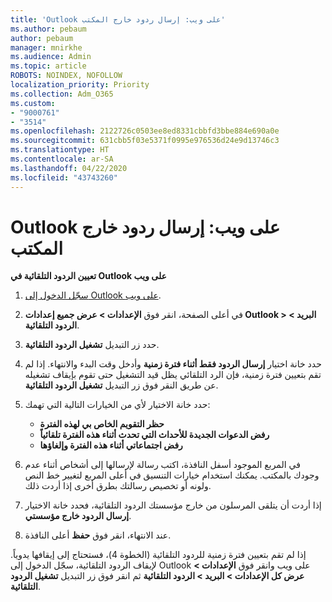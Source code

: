 ```yaml
---
title: 'Outlook على ويب: إرسال ردود خارج المكتب'
ms.author: pebaum
author: pebaum
manager: mnirkhe
ms.audience: Admin
ms.topic: article
ROBOTS: NOINDEX, NOFOLLOW
localization_priority: Priority
ms.collection: Adm_O365
ms.custom:
- "9000761"
- "3514"
ms.openlocfilehash: 2122726c0503ee8ed8331cbbfd3bbe884e690a0e
ms.sourcegitcommit: 631cbb5f03e5371f0995e976536d24e9d13746c3
ms.translationtype: HT
ms.contentlocale: ar-SA
ms.lasthandoff: 04/22/2020
ms.locfileid: "43743260"
---
```

# <a name="outlook-on-the-web-send-out-of-office-replies"></a>Outlook على ويب: إرسال ردود خارج المكتب

**تعيين الردود التلقائية في Outlook على ويب**

1. [سجّل الدخول إلى Outlook على ويب](https://support.office.com/article/how-to-sign-in-to-outlook-on-the-web-763fab4d-0138-4814-b450-37fc286bcb79).

2. في أعلى الصفحة، انقر فوق **الإعدادات > عرض جميع إعدادات Outlook > البريد > الردود التلقائية**.

3. حدد زر التبديل **تشغيل الردود التلقائية**.

4. حدد خانة اختيار **إرسال الردود فقط أثناء فترة زمنية** وأدخل وقت البدء والانتهاء. إذا لم تقم بتعيين فترة زمنية، فإن الرد التلقائي يظل قيد التشغيل حتى تقوم بإيقاف تشغيله عن طريق النقر فوق زر التبديل **تشغيل الردود التلقائية**.

5. حدد خانة الاختيار لأي من الخيارات التالية التي تهمك:
    - **حظر التقويم الخاص بي لهذه الفترة**
    - **رفض الدعوات الجديدة للأحداث التي تحدث أثناء هذه الفترة تلقائياً**
    - **رفض اجتماعاتي أثناء هذه الفترة وإلغاؤها**

6. في المربع الموجود أسفل النافذة، اكتب رسالة لإرسالها إلى أشخاص أثناء عدم وجودك بالمكتب. يمكنك استخدام خيارات التنسيق في أعلى المربع لتغيير خط النص ولونه أو تخصيص رسالتك بطرق أخرى إذا أردت ذلك.

7. إذا أردت أن يتلقى المرسلون من خارج مؤسستك الردود التلقائية، فحدد خانة الاختيار **إرسال الردود خارج مؤسستي**.

8. عند الانتهاء، انقر فوق **حفظ** أعلى النافذة.

إذا لم تقم بتعيين فترة زمنية للردود التلقائية (الخطوة 4)، فستحتاج إلى إيقافها يدوياً. لإيقاف الردود التلقائية، سجّل الدخول إلى Outlook على ويب وانقر فوق **الإعدادات > عرض كل الإعدادات > البريد > الردود التلقائية** ثم انقر فوق زر التبديل **تشغيل الردود التلقائية**.
